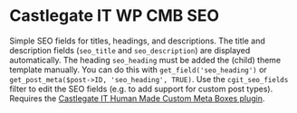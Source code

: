 # Castlegate IT WP CMB SEO #

Simple SEO fields for titles, headings, and descriptions. The title and description fields (`seo_title` and `seo_description`) are displayed automatically. The heading `seo_heading` must be added the (child) theme template manually. You can do this with `get_field('seo_heading')` or `get_post_meta($post->ID, 'seo_heading', TRUE)`. Use the `cgit_seo_fields` filter to edit the SEO fields (e.g. to add support for custom post types). Requires the [Castlegate IT Human Made Custom Meta Boxes plugin](https://github.com/castlegateit/cgit-wp-custom-meta-boxes).
